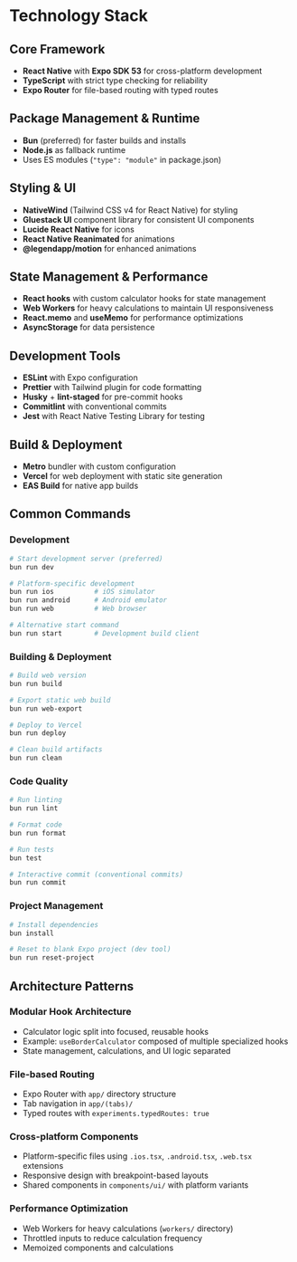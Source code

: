 # Technology Stack

## Core Framework

- **React Native** with **Expo SDK 53** for cross-platform development
- **TypeScript** with strict type checking for reliability
- **Expo Router** for file-based routing with typed routes

## Package Management & Runtime

- **Bun** (preferred) for faster builds and installs
- **Node.js** as fallback runtime
- Uses ES modules (`"type": "module"` in package.json)

## Styling & UI

- **NativeWind** (Tailwind CSS v4 for React Native) for styling
- **Gluestack UI** component library for consistent UI components
- **Lucide React Native** for icons
- **React Native Reanimated** for animations
- **@legendapp/motion** for enhanced animations

## State Management & Performance

- **React hooks** with custom calculator hooks for state management
- **Web Workers** for heavy calculations to maintain UI responsiveness
- **React.memo** and **useMemo** for performance optimizations
- **AsyncStorage** for data persistence

## Development Tools

- **ESLint** with Expo configuration
- **Prettier** with Tailwind plugin for code formatting
- **Husky** + **lint-staged** for pre-commit hooks
- **Commitlint** with conventional commits
- **Jest** with React Native Testing Library for testing

## Build & Deployment

- **Metro** bundler with custom configuration
- **Vercel** for web deployment with static site generation
- **EAS Build** for native app builds

## Common Commands

### Development

```bash
# Start development server (preferred)
bun run dev

# Platform-specific development
bun run ios          # iOS simulator
bun run android      # Android emulator
bun run web          # Web browser

# Alternative start command
bun run start        # Development build client
```

### Building & Deployment

```bash
# Build web version
bun run build

# Export static web build
bun run web-export

# Deploy to Vercel
bun run deploy

# Clean build artifacts
bun run clean
```

### Code Quality

```bash
# Run linting
bun run lint

# Format code
bun run format

# Run tests
bun test

# Interactive commit (conventional commits)
bun run commit
```

### Project Management

```bash
# Install dependencies
bun install

# Reset to blank Expo project (dev tool)
bun run reset-project
```

## Architecture Patterns

### Modular Hook Architecture

- Calculator logic split into focused, reusable hooks
- Example: `useBorderCalculator` composed of multiple specialized hooks
- State management, calculations, and UI logic separated

### File-based Routing

- Expo Router with `app/` directory structure
- Tab navigation in `app/(tabs)/`
- Typed routes with `experiments.typedRoutes: true`

### Cross-platform Components

- Platform-specific files using `.ios.tsx`, `.android.tsx`, `.web.tsx` extensions
- Responsive design with breakpoint-based layouts
- Shared components in `components/ui/` with platform variants

### Performance Optimization

- Web Workers for heavy calculations (`workers/` directory)
- Throttled inputs to reduce calculation frequency
- Memoized components and calculations
